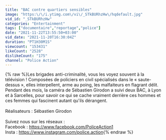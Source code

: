 ```yaml
---
title: "BAC contre quartiers sensibles"
image: "https:\/\/i.ytimg.com\/vi\/_STkBURhzHw\/hqdefault.jpg"
vid_id: "_STkBURhzHw"
categories: "Entertainment"
tags: ["documentaire","reportage","police"]
date: "2021-11-22T13:55:50+03:00"
vid_date: "2021-11-20T16:30:04Z"
duration: "PT1H30M1S"
viewcount: "153431"
likeCount: "2528"
dislikeCount: "175"
channel: "Police Action"
---
```

{% raw %}Les brigades anti-criminalité, vous les voyez souvent à la télévision ! Composées de policiers en civil spécialisés dans le « saute-dessus », elles interpellent, arme au poing, les malfaiteurs en flagrant délit. Pendant des mois, la caméra de Sébastien Girodon a suivi deux BAC, à Lyon et à Sarcelles, pour savoir ce qui se cache vraiment derrière ces hommes et ces femmes qui fascinent autant qu'ils dérangent. <br /><br />Réalisateurs : Sébastien Girodon<br /><br />Suivez nous sur les réseaux :<br />Facebook : <a rel="nofollow" target="blank" href="https://www.facebook.com/PoliceAction1">https://www.facebook.com/PoliceAction1</a><br />Insta : <a rel="nofollow" target="blank" href="https://www.instagram.com/police.action">https://www.instagram.com/police.action</a>{% endraw %}
